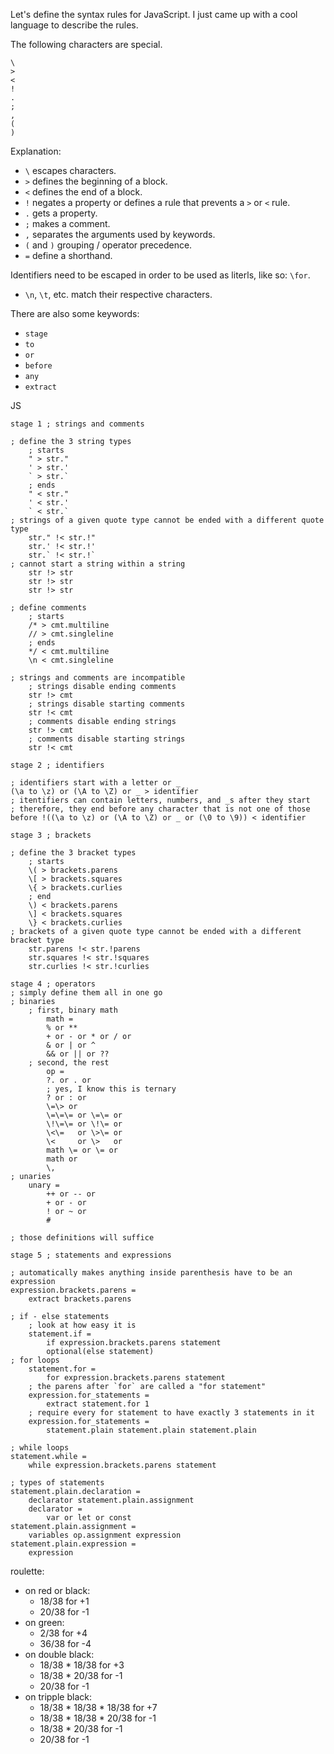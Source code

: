 
Let's define the syntax rules for JavaScript. I just came up with a cool language to describe the rules.

The following characters are special.

```
\
>
<
!
.
;
,
(
)
```

Explanation:
* `\` escapes characters.
* `>` defines the beginning of a block.
* `<` defines the end of a block.
* `!` negates a property or defines a rule that prevents a `>` or `<` rule.
* `.` gets a property.
* `;` makes a comment.
* `,` separates the arguments used by keywords.
* `(` and `)` grouping / operator precedence.
* `=` define a shorthand.

Identifiers need to be escaped in order to be used as literls, like so: `\for`.
* `\n`, `\t`, etc. match their respective characters.

There are also some keywords:
* `stage`
* `to`
* `or`
* `before`
* `any`
* `extract`

JS

```
stage 1 ; strings and comments

; define the 3 string types
    ; starts
    " > str."
    ' > str.'
    ` > str.`
    ; ends
    " < str."
    ' < str.'
    ` < str.`
; strings of a given quote type cannot be ended with a different quote type
    str." !< str.!"
    str.' !< str.!'
    str.` !< str.!`
; cannot start a string within a string
    str !> str
    str !> str
    str !> str

; define comments
    ; starts
    /* > cmt.multiline
    // > cmt.singleline
    ; ends
    */ < cmt.multiline
    \n < cmt.singleline

; strings and comments are incompatible
    ; strings disable ending comments
    str !> cmt
    ; strings disable starting comments
    str !< cmt
    ; comments disable ending strings
    str !> cmt
    ; comments disable starting strings
    str !< cmt

stage 2 ; identifiers

; identifiers start with a letter or _
(\a to \z) or (\A to \Z) or _ > identifier
; itentifiers can contain letters, numbers, and _s after they start
; therefore, they end before any character that is not one of those
before !((\a to \z) or (\A to \Z) or _ or (\0 to \9)) < identifier

stage 3 ; brackets

; define the 3 bracket types
    ; starts
    \( > brackets.parens
    \[ > brackets.squares
    \{ > brackets.curlies
    ; end
    \) < brackets.parens
    \] < brackets.squares
    \} < brackets.curlies
; brackets of a given quote type cannot be ended with a different bracket type
    str.parens !< str.!parens
    str.squares !< str.!squares
    str.curlies !< str.!curlies

stage 4 ; operators
; simply define them all in one go
; binaries
    ; first, binary math
        math =
        % or **
        + or - or * or / or
        & or | or ^
        && or || or ??
    ; second, the rest
        op =
        ?. or . or
        ; yes, I know this is ternary
        ? or : or
        \=\> or
        \=\=\= or \=\= or
        \!\=\= or \!\= or
        \<\=   or \>\= or
        \<     or \>   or
        math \= or \= or
        math or
        \,
; unaries
    unary =
        ++ or -- or
        + or - or
        ! or ~ or
        #

; those definitions will suffice

stage 5 ; statements and expressions

; automatically makes anything inside parenthesis have to be an expression
expression.brackets.parens =
    extract brackets.parens

; if - else statements
    ; look at how easy it is
    statement.if =
        if expression.brackets.parens statement
        optional(else statement)
; for loops
    statement.for =
        for expression.brackets.parens statement
    ; the parens after `for` are called a "for statement"
    expression.for_statements =
        extract statement.for 1
    ; require every for statement to have exactly 3 statements in it
    expression.for_statements =
        statement.plain statement.plain statement.plain

; while loops
statement.while =
    while expression.brackets.parens statement

; types of statements
statement.plain.declaration =
    declarator statement.plain.assignment
    declarator =
        var or let or const
statement.plain.assignment =
    variables op.assignment expression
statement.plain.expression =
    expression

```



roulette:
* on red or black:
    * 18/38 for +1
    * 20/38 for -1
* on green:
    * 2/38 for +4
    * 36/38 for -4
* on double black:
    * 18/38 * 18/38 for +3
    * 18/38 * 20/38 for -1
    * 20/38 for -1
* on tripple black:
    * 18/38 * 18/38 * 18/38 for +7
    * 18/38 * 18/38 * 20/38 for -1
    * 18/38 * 20/38 for -1
    * 20/38 for -1


